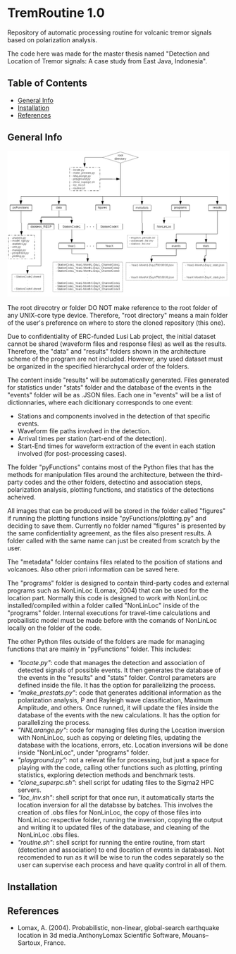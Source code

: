 # TremRoutine 1.0

Repository of automatic processing routine for volcanic tremor signals based on polarization analysis.

The code here was made for the master thesis named "Detection and Location of Tremor signals: A case study from East Java, Indonesia".

## Table of Contents
* [General Info](#general-info)
* [Installation](#installation)
* [References](#references)

## General Info

![Architecture](./code_architecture.png)

The root direcotry or folder DO NOT make reference to the root folder of any UNIX-core type device. Therefore, "root directory" means a main folder of the user's preference on where to store the cloned repository (this one).

Due to confidentiality of ERC-funded Lusi Lab project, the initial dataset cannot be shared (waveform files and response files) as well as the results. Therefore, the "data" and "results" folders shown in the architecture scheme of the program are not included. However, any used dataset must be organized in the specified hierarchycal order of the folders. 

The content inside "results" will be automatically generated. Files generated for statistics under "stats" folder and the database of the events in the "events" folder will be as .JSON files. Each one in "events" will be a list of dictionnaries, where each dicitionary corresponds to one event: 
  - Stations and components involved in the detection of that specific events.
  - Waveform file paths involved in the detection.
  - Arrival times per station (tart-end of the detection).
  - Start-End times for waveform extraction of the event in each station involved (for post-processing cases). 

The folder "pyFunctions" contains most of the Python files that has the methods for manipulation files around the architecture, between the third-party codes and the other folders, detectino and association steps, polarization analysis, plotting functions, and statistics of the detections acheived.

All images that can be produced will be stored in the folder called "figures" if running the plotting functions inside "pyFunctions/plotting.py" and deciding to save them. Currently no folder named "figures" is presented by the same confidentiality agreement, as the files also present results. A folder called with the same name can just be created from scratch by the user.

The "metadata" folder contains files related to the position of stations and volcanoes. Also other priori information can be saved here.

The "programs" folder is designed to contain third-party codes and external programs such as NonLinLoc (Lomax, 2004) that can be used for the location part. Normally this code is designed to work with NonLinLoc installed/compiled within a folder called "NonLinLoc" inside of the "programs" folder. Internal executions for travel-time calculations and probailistic model must be made before with the comands of NonLinLoc locally on the folder of the code.

The other Python files outside of the folders are made for managing functions that are mainly in "pyFunctions" folder. This includes:
  - _"locate.py"_: code that manages the detection and association of detected signals of possible events. It then generates the database of the events in the "results" and "stats" folder. Control parameters are defined inside the file. It has the option for parallelizing the process.
  - _"make_prestats.py"_: code that generates additional information as the polarization analysis, P and Rayleigh wave classification, Maximum Amplitude, and others. Once runned, it will update the files inside the database of the events with the new calculations. It has the option for parallelizing the process.
  - _"NNLarange.py"_: code for managing files during the Location inversion with NonLinLoc, such as copying or deleting files, updating the database with the locations, errors, etc. Location inversions will be done inside "NonLinLoc", under "programs" folder.
  - _"playground.py"_: not a relevat file for processing, but just a space for playing with the code, calling other functions such as plotting, printing statistics, exploring detection methods and benchmark tests.
  - _"clone_superpc.sh"_: shell script for udating files to the Sigma2 HPC servers.
  - _"loc_inv.sh"_: shell script for that once run, it automatically starts the location inversion for all the databsse by batches. This involves the creation of .obs files for NonLinLoc, the copy of those files into NonLinLoc respective folder, running the inversion, copying the output and writing it to updated files of the database, and cleaning of the NonLinLoc .obs files.
  - _"routine.sh"_: shell script for running the entire routine, from start (detection and association) to end (location of events in database). Not recomended to run as it will be wise to run the codes separately so the user can supervise each process and have quality control in all of them.


## Installation

## References

  - Lomax, A. (2004). Probabilistic, non-linear, global-search earthquake location in 3d media.AnthonyLomax Scientific Software, Mouans–Sartoux, France.
